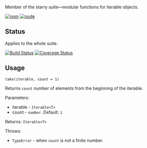 Member of the starry suite—modular functions for iterable objects.

[![npm](https://img.shields.io/npm/v/starry.take.svg?style=flat-square)](https://www.npmjs.com/package/starry.take) [![node](https://img.shields.io/node/v/starry.take.svg?style=flat-square)](https://nodejs.org/en/download/)

## Status

Applies to the whole suite.

[![Build Status](https://img.shields.io/travis/seangenabe/starry.svg?style=flat-square)](https://travis-ci.org/seangenabe/starry) [![Coverage Status](https://img.shields.io/coveralls/seangenabe/starry.svg?style=flat-square)](https://coveralls.io/github/seangenabe/starry)

## Usage

`take(iterable, count = 1)`

Returns `count` number of elements from the beginning of the iterable.

Parameters:
* iterable - `Iterable<T>`
* count - `number`. Default: `1`

Returns: `Iterable<T>`

Throws:
* `TypeError` - when `count` is not a finite number.

